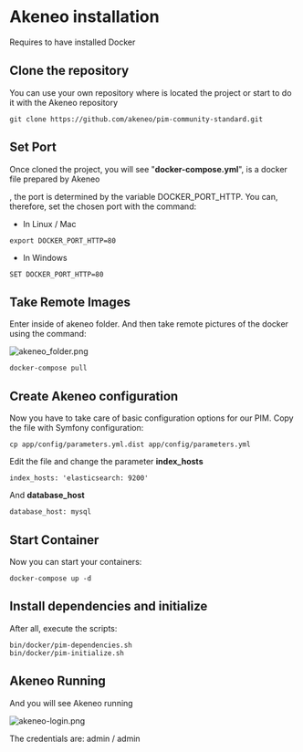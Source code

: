 # Akeneo installation

Requires to have installed Docker

## Clone the repository

You can use your own repository where is located the project or start to do it with the Akeneo repository

```
git clone https://github.com/akeneo/pim-community-standard.git
```

## Set Port

Once cloned the project, you will see "**docker-compose.yml**", is a docker file prepared by Akeneo

, the port is determined by the variable DOCKER_PORT_HTTP. You can, therefore, set the chosen port with the command:

* In Linux / Mac
```
export DOCKER_PORT_HTTP=80
```

* In Windows

```
SET DOCKER_PORT_HTTP=80
```

## Take Remote Images

Enter inside of akeneo folder. And then take remote pictures of the docker using the command:


![akeneo_folder.png](https://i.imgur.com/rzS5kU1.png)

```
docker-compose pull
```
## Create Akeneo configuration

Now you have to take care of basic configuration options for our PIM. Copy the file with Symfony configuration:

```
cp app/config/parameters.yml.dist app/config/parameters.yml
```

Edit the file and change the parameter **index_hosts**

```
index_hosts: 'elasticsearch: 9200'
```

And **database_host**

```
database_host: mysql
```
## Start Container

Now you can start your containers:

```
docker-compose up -d
```

## Install dependencies and initialize

After all, execute the scripts:

```
bin/docker/pim-dependencies.sh
bin/docker/pim-initialize.sh
```

## Akeneo Running

And you will see Akeneo running

![akeneo-login.png](https://i.imgur.com/RpilyuN.png)

The credentials are: admin / admin
